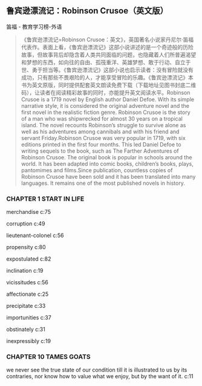 ## 鲁宾逊漂流记：Robinson Crusoe（英文版）

笛福  -  教育学习榜-外语

> 《鲁宾逊漂流记=Robinson Crusoe：英文》，英国著名小说家丹尼尔·笛福代表作。表面上看，《鲁宾逊漂流记》这部小说讲述的是一个奇迹般的历险故事，但故事背后却隐含着人类共同面临的问题，也隐藏着人们所普遍渴望和梦想的东西，如向往的自由、孤筏重洋、英雄梦想、敢于行动、自立于世、勇于担当等。《鲁宾逊漂流记》这部小说也启示读者：没有冒险就没有成功，只有那些不畏艰险的人，才能享受冒险的乐趣。《鲁宾逊漂流记》本书为英文原版，同时提供配套英文朗读免费下载（下载地址见图书封底二维码），让读者在阅读精彩故事的同时，亦能提升英文阅读水平。Robinson Crusoe is a 1719 novel by English author Daniel Defoe. With its simple narrative style, it is considered the original adventure novel and the first novel in the realistic fiction genre. Robinson Crusoe is the story of a man who was shipwrecked for almost 30 years on a tropical island. The novel recounts Robinson’s struggle to survive alone as well as his adventures among cannibals and with his friend and servant Friday.Robinson Crusoe was very popular in 1719, with six editions printed in the first four months. This led Daniel Defoe to writing sequels to the book, such as The Farther Adventures of Robinson Crusoe. The original book is popular in schools around the world. It has been adapted into comic books, children’s books, plays, pantomimes and films.Since publication, countless copies of Robinson Crusoe have been sold and it has been translated into many languages. It remains one of the most published novels in history.

### CHAPTER 1 START IN LIFE

merchandise c:75

 corruption  c:49

lieutenant-colonel c:56

propensity  c:80

expostulated c:82

inclination c:19

vicissitudes c:56

affectionate c:25

precipitate c:33

importunities c:37

obstinately c:31

inexpressibly c:19

### CHAPTER 10 TAMES GOATS

we never see the true state of our condition till it is illustrated to us by its contraries, nor know how to value what we enjoy, but by the want of it.  c:11
